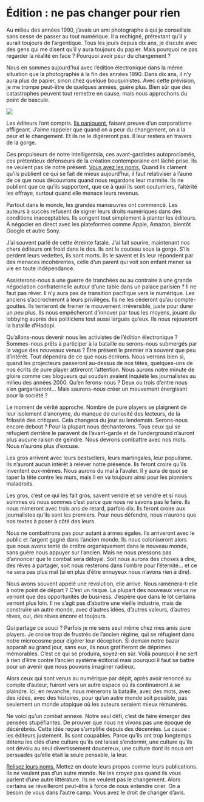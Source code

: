 # Édition : ne pas changer pour rien

Au milieu des années 1990, j’avais un ami photographe à qui je conseillais sans cesse de passer au tout numérique. Il a rechigné, prétextant qu’il y aurait toujours de l’argentique. Tous les jours depuis dix ans, je discute avec des gens qui me disent qu’il y aura toujours du papier. Mais pourquoi ne pas regarder la réalité en face ? Pourquoi avoir peur du changement ?<span id="more-19566"></span>

Nous en sommes aujourd’hui avec l’édition électronique dans la même situation que la photographie à la fin des années 1990. Dans dix ans, il n’y aura plus de papier, sinon chez quelque bouquinistes. Avec cette prévision, je me trompe peut-être de quelques années, guère plus. Bien sûr que des catastrophes peuvent tout remettre en cause, mais nous approchons du point de bascule.

![](https://tcrouzet.com/images_tc/2010/10/191181494_0fe83bdda91.jpg)

Les éditeurs l’ont compris. [Ils paniquent](http://www.ebouquin.fr/2010/10/04/sne-un-vent-dautomne-souffle-sur-ledition-francaise/), faisant preuve d’un corporatisme affligeant. J’aime rappeler que quand on a peur du changement, on a la peur et le changement. Et ils ne le digéreront pas. Il leur restera en travers de la gorge.

Ces propulseurs de notre intelligentsia, ces avant-gardistes autoproclamés, ces prétentieux défenseurs de la création contemporaine ont lâché prise. Ils ne veulent pas de notre présent. [Vous avez les noms.](http://www.sne.fr/pages/informations/communiques/liste-des-signataires2.html) Quand ils clament qu’ils publient ce qui se fait de mieux aujourd’hui, il faut relativiser à l’aune de ce que nous découvrons quand nous regardons leur marmite. Ils ne publient que ce qu’ils supportent, que ce à quoi ils sont coutumiers, l’altérité les effraye, surtout quand elle menace leurs revenus.

Partout dans le monde, les grandes manœuvres ont commencé. Les auteurs à succès refusent de signer leurs droits numériques dans des conditions inacceptables. Ils songent tout simplement à planter les éditeurs. À négocier en direct avec les plateformes comme Apple, Amazon, bientôt Google et autre Sony.

J’ai souvent parlé de cette étreinte fatale. J’ai fait sourire, maintenant nos chers éditeurs ont froid dans le dos. Ils ont le couteau sous la gorge. S’ils perdent leurs vedettes, ils sont morts. Ils le savent et ils leur répondent par des menaces incohérentes, celle d’un parent qui voit son enfant mener sa vie en toute indépendance.

Assisterons-nous à une guerre de tranchées ou au contraire à une grande négociation confraternelle autour d’une table dans un palace parisien ? Il ne faut pas rêver. Il n’y aura pas de transition pacifique vers le numérique. Les anciens s’accrocheront à leurs privilèges. Ils ne les cèderont qu’au compte-gouttes. Ils tenteront de freiner le mouvement irréversible, juste pour durer un peu plus. Ils nous empêcheront d’innover par tous les moyens, jouant du lobbying auprès des politiciens tout aussi largués qu’eux. Ils nous rejoueront la bataille d’Hadopi.

Qu’allons-nous devenir nous les activistes de l’édition électronique ? Sommes-nous prêts à participer à la bataille ou serons-nous submergés par la vague des nouveaux venus ? Être présent le premier n’a souvent que peu d’intérêt. Tout dépendra de ce que nous écrirons. Nous verrons bien si, quand les projecteurs passeront au-dessus de nos têtes, quelques-uns de nos écrits de pure player attireront l’attention. Nous aurons notre minute de gloire comme ces blogueurs qui soudain avaient inquiété les journalistes au milieu des années 2000. Qu’en ferons-nous ? Deux ou trois d’entre nous s’en gargariseront… Mais saurons-nous créer un mouvement énergisant pour la société ?

Le moment de vérité approche. Nombre de pure players se plaignent de leur isolement d’anonyme, du manque de curiosité des lecteurs, de la frilosité des critiques. Cela changera du jour au lendemain. Serons-nous encore debout ? Pour la plupart nous déchanterons. Tous ceux qui se réfugient derrière le paravent de l’avant-garde et de l’underground n’auront plus aucune raison de geindre. Nous devrons combattre avec nos mots. Nous n’aurons plus d’excuse.

Les gros arrivent avec leurs bestsellers, leurs martingales, leur populisme. Ils n’auront aucun intérêt à relever notre présence. Ils feront croire qu’ils inventent eux-mêmes. Nous aurons du mal à l’avaler. Il y aura de quoi se taper la tête contre les murs, mais il en va toujours ainsi pour les pionniers maladroits.

Les gros, c’est ce qui les fait gros, savent vendre et se vendre et si nous sommes où nous sommes c’est parce que nous ne savons pas le faire. Ils nous mimeront avec trois ans de retard, parfois dix. Ils feront croire aux journalistes qu’ils sont les premiers. Pour nous défendre, nous n’aurons que nos textes à poser à côté des leurs.

Nous ne combattrons pas pour autant à armes égales. Ils arriveront avec le public et l’argent gagné dans l’ancien monde. Ils nous coloniseront alors que nous avons tenté de croître organiquement dans le nouveau monde, sans guère nous appuyer sur l’ancien. Mais ne nous pressons pas d’annoncer que le combat sera déloyal. Soit nous aurons des choses à dire, des rêves à partager, soit nous resterons dans l’ombre pour l’éternité… et ce ne sera pas plus mal (si en plus d’être ennuyeux nous n’avons rien à dire).

Nous avons souvent appelé une révolution, elle arrive. Nous ramènera-t-elle à notre point de départ ? C’est un risque. La plupart des nouveaux venus ne verront que des opportunités de business. J’espère que dans le lot certains verront plus loin. Il ne s’agit pas d’abattre une vieille industrie, mais de construire un autre monde, avec d’autres idées, d’autres valeurs, d’autres rêves, oui, des rêves encore et toujours.

Qui partage ce souci ? Parfois je me sens seul même chez mes amis pure players. Je croise trop de frustrés de l’ancien régime, qui se réfugient dans notre microcosme pour digérer leur déception. Si demain notre bazar apparaît au grand jour, sans eux, ils nous gratifieront de déprimes mémorables. C’est ce qui se produira, soyez-en sûr. Voilà pourquoi il ne sert à rien d’être contre l’ancien système éditorial mais pourquoi il faut se battre pour un avenir que nous pouvons imaginer radieux.

Alors ceux qui sont venus au numérique par dépit, après avoir renoncé au compte d’auteur, fuiront vers un autre espace où ils continueront à se plaindre. Ici, en revanche, nous mènerons la bataille, avec des mots, avec des idées, avec des histoires, pour qu’un autre monde soit possible, pas seulement un monde utopique où les auteurs seraient mieux rémunérés.

Ne voici qu’un combat annexe. Notre seul défi, c’est de faire émerger des pensées stupéfiantes. De prouver que nous ne vivons pas une époque de décérébrés. Cette idée reçue s’amplifie depuis des décennies. La cause : les éditeurs justement. Ils sont coupables. Parce qu’ils ont trop longtemps détenu les clés d’une culture qu’ils ont laissé s’endormir, une culture qu’ils ont dévolu au seul divertissement doucereux, une culture dont ils nous ont persuadés qu’elle était la seule pensable, la leur.

[Relisez leurs noms.](http://www.sne.fr/pages/informations/communiques/liste-des-signataires2.html) Mettez en doute leurs propos comme leurs publications. Ils ne veulent pas d’un autre monde. Ne les croyez pas quand ils vous parlent d’une autre littérature. Ils ne veulent pas le changement. Alors certains se réveilleront peut-être à force de nous entendre crier. On a besoin de vous dans l’autre camp. Vous avez le droit de changer d’avis.